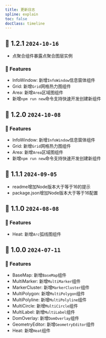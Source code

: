 ```yaml
---
title: 更新日志
spline: explain
toc: false
docClass: timeline
---
```


## 🌈 1.2.1 `2024-10-16`
- 点聚合组件暴露点聚合图层实例

### 🚀 Features
- InfoWindow: 新增```InfoWindow```信息窗体组件
- Grid: 新增```Grid```网格热力图组件
- Area: 新增```Area```区域图组件
- 新增```npm run new```命令支持快速开发创建新组件

## 🌈 1.2.0 `2024-10-08`

### 🚀 Features
- InfoWindow: 新增```InfoWindow```信息窗体组件
- Grid: 新增```Grid```网格热力图组件
- Area: 新增```Area```区域图组件
- 新增```npm run new```命令支持快速开发创建新组件

## 🌈 1.1.1 `2024-09-05`

- readme增加Node版本大于等于16的提示
- package.json增加Node版本大于等于16配置

## 🌈 1.1.0 `2024-08-08`

### 🚀 Features
- Heat: 新增```Arc```弧线图组件

## 🌈 1.0.0 `2024-07-11`

### 🚀 Features

- BaseMap: 新增```BaseMap```组件
- MultiMarker: 新增```MultiMarker```组件
- MarkerCluster: 新增```MarkerCluster```组件
- MultiPolygon: 新增```MultiPolygon```组件
- MultiPolyline: 新增```MultiPolyline```组件  
- MultiCircle: 新增```MultiCircle```组件
- MultiLabel: 新增```MultiLabel```组件
- DomOverlay: 新增```DomOverlay```组件
- GeometryEditor: 新增```GeometryEditor```组件
- Heat: 新增```Heat```组件